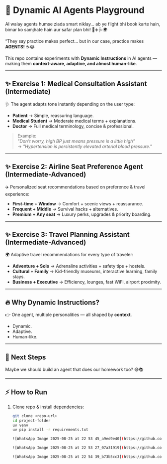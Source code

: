 # 🤖 Dynamic AI Agents Playground  

AI walay agents humse ziada smart niklay… ab ye flight bhi book karte hain, bimar ko samjhate hain aur safar plan bhi! 🤯✈️🩺🌍  

“They say practice makes perfect… but in our case, practice makes **AGENTS!** ☕😂  

This repo contains experiments with **Dynamic Instructions** in AI agents — making them **context-aware, adaptive, and almost human-like**.  

---

## ✨ Exercise 1: Medical Consultation Assistant (Intermediate)  

🩺 The agent adapts tone instantly depending on the user type:  

- **Patient** → Simple, reassuring language.  
- **Medical Student** → Moderate medical terms + explanations.  
- **Doctor** → Full medical terminology, concise & professional.  

> Example:  
> *"Don’t worry, high BP just means pressure is a little high"*  
> → *"Hypertension is persistently elevated arterial blood pressure."*  

---

## ✨ Exercise 2: Airline Seat Preference Agent (Intermediate-Advanced)  

✈️ Personalized seat recommendations based on preference & travel experience:  

- **First-time + Window** → Comfort + scenic views + reassurance.  
- **Frequent + Middle** → Survival hacks + alternatives.  
- **Premium + Any seat** → Luxury perks, upgrades & priority boarding.  

---

## ✨ Exercise 3: Travel Planning Assistant (Intermediate-Advanced)  

🌍 Adaptive travel recommendations for every type of traveler:  

- **Adventure + Solo** → Adrenaline activities + safety tips + hostels.  
- **Cultural + Family** → Kid-friendly museums, interactive learning, family stays.  
- **Business + Executive** → Efficiency, lounges, fast WiFi, airport proximity.  

---

## 🔥 Why Dynamic Instructions?  

👉 One agent, multiple personalities — all shaped by **context**.  
- Dynamic.  
- Adaptive.  
- Human-like.  

---

## 🚀 Next Steps  

Maybe we should build an agent that does our homework too? 😅📚  

---
  
## ⚡ How to Run  

1. Clone repo & install dependencies:  
   ```bash
   git clone <repo-url>
   cd project-folder
   uv venv
   uv pip install -r requirements.txt

   ![WhatsApp Image 2025-08-25 at 22 53 45_a9ed9e40](https://github.com/user-attachments/assets/b1bec4c7-f3a0-417a-90cf-4becd77a06c5)

   ![WhatsApp Image 2025-08-25 at 22 53 27_07a31919](https://github.com/user-attachments/assets/eb4fa30f-9a45-430c-88b6-8072b91cfe04)

   ![WhatsApp Image 2025-08-25 at 22 54 39_b73b5cc3](https://github.com/user-attachments/assets/2ed4cb3c-2afc-4950-8589-eb0abbf5df9f)



